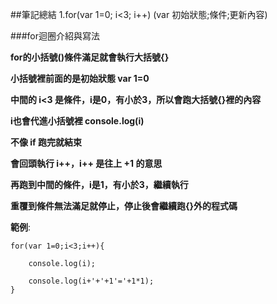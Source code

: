 ##筆記總結
1.for(var 1=0; i<3; i++)
    (var 初始狀態;條件;更新內容)

###for迴圈介紹與寫法

**for的小括號()條件滿足就會執行大括號{}**

**小括號裡前面的是初始狀態 var 1=0**

**中間的 i<3 是條件，i是0，有小於3，所以會跑大括號{}裡的內容**

**i也會代進小括號裡 console.log(i)**

**不像 if 跑完就結束**

**會回頭執行 i++，i++ 是往上 +1 的意思**

**再跑到中間的條件，i是1，有小於3，繼續執行**

**重覆到條件無法滿足就停止，停止後會繼續跑{}外的程式碼**

**範例**:
```
for(var 1=0;i<3;i++){
    
    console.log(i);

    console.log(i+'+'+1'='+1*1);
}
```